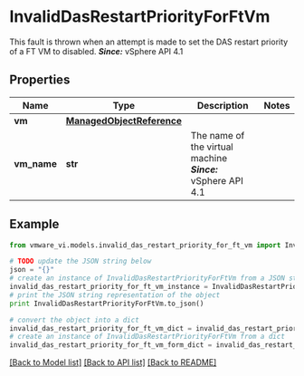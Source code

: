 # InvalidDasRestartPriorityForFtVm

This fault is thrown when an attempt is made to set the DAS restart priority of a FT VM to disabled.  ***Since:*** vSphere API 4.1 

## Properties
Name | Type | Description | Notes
------------ | ------------- | ------------- | -------------
**vm** | [**ManagedObjectReference**](ManagedObjectReference.md) |  | 
**vm_name** | **str** | The name of the virtual machine  ***Since:*** vSphere API 4.1  | 

## Example

```python
from vmware_vi.models.invalid_das_restart_priority_for_ft_vm import InvalidDasRestartPriorityForFtVm

# TODO update the JSON string below
json = "{}"
# create an instance of InvalidDasRestartPriorityForFtVm from a JSON string
invalid_das_restart_priority_for_ft_vm_instance = InvalidDasRestartPriorityForFtVm.from_json(json)
# print the JSON string representation of the object
print InvalidDasRestartPriorityForFtVm.to_json()

# convert the object into a dict
invalid_das_restart_priority_for_ft_vm_dict = invalid_das_restart_priority_for_ft_vm_instance.to_dict()
# create an instance of InvalidDasRestartPriorityForFtVm from a dict
invalid_das_restart_priority_for_ft_vm_form_dict = invalid_das_restart_priority_for_ft_vm.from_dict(invalid_das_restart_priority_for_ft_vm_dict)
```
[[Back to Model list]](../README.md#documentation-for-models) [[Back to API list]](../README.md#documentation-for-api-endpoints) [[Back to README]](../README.md)


